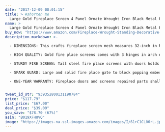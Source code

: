 ```yaml
---
date: "2017-12-09 08:01:15"
title: > #shorten me
  Large Gold Fireplace Screen 4 Panel Ornate Wrought Iron Black Metal Fire Place Standing Gate Decorative Mesh Solid Baby Safe Proof Fence Steel Spark Guard Cover Outdoor Fireplace Tools Accessories
name: >
  Large Gold Fireplace Screen 4 Panel Ornate Wrought Iron Black Metal Fire Place Standing Gate Decorative Mesh Solid Baby Safe Proof Fence Steel Spark Guard Cover Outdoor Fireplace Tools Accessories
buy_now: "https://www.amazon.com/Fireplace-Wrought-Standing-Decorative-Accessories/dp/B019XFH8VQ?SubscriptionId=AKIAIA5RBQIWQVTCUEUQ&tag=coldcutdeals-20&linkCode=xm2&camp=2025&creative=165953&creativeASIN=B019XFH8VQ"
description_markdown: >-

  - DIMENSIONS: This crafts fireplace screen mesh measures 32-inch in height, 50-inch (fully expanded) in width, great fire place cover choice, matches with home decor, most fireplace grates, fire place tools and curtain holders.

  - HIGH QUALITY: Gold fire place screens comes with 3 hinges in arch design can stretch to fit different openings. Essential decorative fireplace cover gate accessories constructed similarly with brass and black fireplace enclosure, pivacy screen for baby safety proof fencing.

  - STURDY FIRE SCREEN: Tall steel fire place screens with doors holds firmly to the hearth ground, even for outdoor portico, fire pit, fireplace areas.

  - SPARK GUARD: Large and solid fire place gate to block popping embers; fire place guard baby proofing free with standing, keeps your kids and puppies away from the fireplace and keeps the living room safe.

  - ONE-YEAR WARRANTY: Fireplace doors and screens repaired parts shall be covered within the Limited Warranty Period.


tweet_id_str: "939352800131190784"
price: "$117.79"
list_price: "$67.00"
deal_price: "$39.09"
you_save: "$78.70 (67%)"
asin: "B019XFH8VQ"
image: "https://images-na.ssl-images-amazon.com/images/I/61rC1CL06rL.jpg"
---
```


